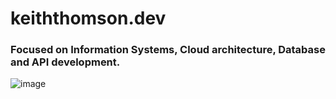 # keiththomson.dev
### Focused on Information Systems, Cloud architecture, Database and API development.

![image](https://github.com/user-attachments/assets/de8d8fa0-e30c-499d-8321-e8e6104a7382)
